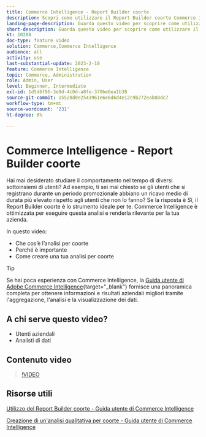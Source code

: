 ```yaml
---
title: Commerce Intelligence - Report Builder coorte
description: Scopri come utilizzare il Report Builder coorte Commerce Intelligence per creare report e analisi ottimizzati per la tua azienda.
landing-page-description: Guarda questo video per scoprire come utilizzare il Report Builder coorte Commerce Intelligence per creare report e analisi ottimizzati per la tua azienda.
short-description: Guarda questo video per scoprire come utilizzare il Report Builder coorte Commerce Intelligence per creare report e analisi ottimizzati per la tua azienda.
kt: 10288
doc-type: feature video
solution: Commerce,Commerce Intelligence
audience: all
activity: use
last-substantial-update: 2023-2-10
feature: Commerce Intelligence
topic: Commerce, Administration
role: Admin, User
level: Beginner, Intermediate
exl-id: 1d5d6f96-3e0d-4c0d-a8fe-370be6ea1b38
source-git-commit: 15528d0e2543961e6e6d6d4e12c9b272eab88dc7
workflow-type: tm+mt
source-wordcount: '231'
ht-degree: 0%

---
```


# Commerce Intelligence - Report Builder coorte

Hai mai desiderato studiare il comportamento nel tempo di diversi sottoinsiemi di utenti? Ad esempio, ti sei mai chiesto se gli utenti che si registrano durante un periodo promozionale abbiano un ricavo medio di durata più elevato rispetto agli utenti che non lo fanno? Se la risposta è _Sì_, il Report Builder coorte è lo strumento ideale per te. Commerce Intelligence è ottimizzata per eseguire questa analisi e renderla rilevante per la tua azienda.

In questo video:

- Che cos’è l’analisi per coorte
- Perché è importante
- Come creare una tua analisi per coorte

>[!TIP]
>
>Se hai poca esperienza con Commerce Intelligence, la [Guida utente di Adobe Commerce Intelligence](https://experienceleague.adobe.com/docs/commerce-business-intelligence/mbi/guide-overview.html?lang=it){target="_blank"} fornisce una panoramica completa per ottenere informazioni e risultati aziendali migliori tramite l&#39;aggregazione, l&#39;analisi e la visualizzazione dei dati.

## A chi serve questo video?

- Utenti aziendali
- Analisti di dati

## Contenuto video

>[!VIDEO](https://video.tv.adobe.com/v/342407?quality=12&learn=on)

## Risorse utili

[Utilizzo del Report Builder coorte - Guida utente di Commerce Intelligence](https://experienceleague.adobe.com/docs/commerce-business-intelligence/mbi/analyze/sql/cohort-rpt-bldr.html?lang=it)

[Creazione di un&#39;analisi qualitativa per coorte - Guida utente di Commerce Intelligence](https://experienceleague.adobe.com/docs/commerce-business-intelligence/mbi/analyze/sql/create-qual-cohort-analysis.html?lang=it)
